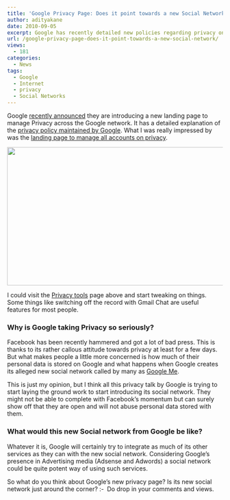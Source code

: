 ```yaml
---
title: 'Google Privacy Page: Does it point towards a new Social Network?'
author: adityakane
date: 2010-09-05
excerpt: Google has recently detailed new policies regarding privacy on its various services. It has also created a landing page to manage privacy with various tools. Does this all point to a new social network?
url: /google-privacy-page-does-it-point-towards-a-new-social-network/
views:
  - 181
categories:
  - News
tags:
  - Google
  - Internet
  - privacy
  - Social Networks
---
```

Google <a href="http://googleblog.blogspot.com/2007/03/taking-steps-to-further-improve-our.html" onclick="_gaq.push(['_trackEvent', 'outbound-article', 'http://googleblog.blogspot.com/2007/03/taking-steps-to-further-improve-our.html', 'recently announced']);" >recently announced</a> they are introducing a new landing page to manage Privacy across the Google network. It has a detailed explanation of the <a href="http://www.google.com/privacy.html" onclick="_gaq.push(['_trackEvent', 'outbound-article', 'http://www.google.com/privacy.html', 'privacy policy maintained by Google']);" >privacy policy maintained by Google</a>. What I was really impressed by was the <a href="https://www.google.com/dashboard" onclick="_gaq.push(['_trackEvent', 'outbound-article', 'https://www.google.com/dashboard', 'landing page to manage all accounts on privacy']);" >landing page to manage all accounts on privacy</a>.

<a rel="attachment wp-att-29738" href="http://devilsworkshop.org/google-privacy-page-does-it-point-towards-a-new-social-network/google_privacy/"><img class="alignnone size-full wp-image-29738" title="google_privacy" src="http://cdn.devilsworkshop.org/files/2010/09/google_privacy.png" alt="" width="550" height="323" /></a>

I could visit the <a href="http://google.com/privacy_tools.html" onclick="_gaq.push(['_trackEvent', 'outbound-article', 'http://google.com/privacy_tools.html', 'Privacy tools']);" >Privacy tools</a> page above and start tweaking on things. Some things like switching off the record with Gmail Chat are useful features for most people.

### Why is Google taking Privacy so seriously?

Facebook has been recently hammered and got a lot of bad press. This is thanks to its rather callous attitude towards privacy at least for a few days. But what makes people a little more concerned is how much of their personal data is stored on Google and what happens when Google creates its alleged new social network called by many as [Google Me][1].

This is just my opinion, but I think all this privacy talk by Google is trying to start laying the ground work to start introducing its social network. They might not be able to complete with Facebook&#8217;s momentum but can surely show off that they are open and will not abuse personal data stored with them.

### What would this new Social network from Google be like?

Whatever it is, Google will certainly try to integrate as much of its other services as they can with the new social network. Considering Google&#8217;s presence in Advertising media (Adsense and Adwords) a social network could be quite potent way of using such services.

So what do you think about Google&#8217;s new privacy page? Is its new social network just around the corner? <img src="http://devilsworkshop.org/wp-includes/images/smilies/simple-smile.png" alt=":-)" class="wp-smiley" style="height: 1em; max-height: 1em;" /> Do drop in your comments and views.

 [1]: http://devilsworkshop.org/rumor-that-google-me-will-be-competitor-to-facebook/
